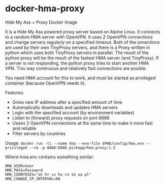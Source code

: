 # docker-hma-proxy
Hide My Ass + Proxy Docker Image

It is a Hide My Ass powered proxy server based on Alpine Linux. It connects to a random HMA server with OpenVPN.
It uses 2 OpenVPN connections and change servers regularly on a specified timeout. Both of the onnections are used
by their own TinyProxy servers, and there is a Proxy written in python which uses both TinyProxy servers in 
parallel. The result of the python proxy will be the result of the fastest HMA server (and TinyProxy).
If a server is not responding, the python proxy tries to start another HMA VPN. This way continuous and relatively
fast connections are posible. 

You need HMA account for this to work, and must be started as privileged container (because OpenVPN needs it).

Features:

- Gives new IP address after a specified amount of time
- Automatically downloads and updates HMA servers
- Login with the specified account (by environment variables)
- Listen to (forward) proxy requests on port 8888
- Usees 2 OpenVPN connections at the same time to make it more fast and reliable
- Filter servers by countries

Usage:
    `docker run -ti --name hma --env-file $PWD/config/hma.env --privileged --rm -p 8888:8888 pickapp/hma-proxy:1.2`

Where hma.env contains something similar:
```
HMA_USER=User
HMA_PASS=Password
HMA_COUNTRIES="at hr cz hu ro sk ua pl"
HMA_CHANGE_IP_INTERVAL=60
```
